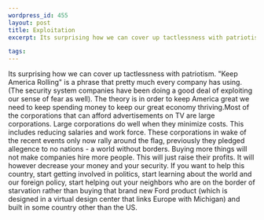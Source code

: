 ```yaml
--- 
wordpress_id: 455
layout: post
title: Exploitation
excerpt: Its surprising how we can cover up tactlessness with patriotism.  &quot;Keep America Rolling&quot; is a phrase that pretty much every company has using.  (The security system companies have been doing a good deal of exploiting our sense of fear as well). The theory is in order to keep America great we need to keep spending money to keep our great economy thriving.

tags: 
---
```


Its surprising how we can cover up tactlessness with patriotism.  &quot;Keep America Rolling&quot; is a phrase that pretty much every company has using.  (The security system companies have been doing a good deal of exploiting our sense of fear as well). The theory is in order to keep America great we need to keep spending money to keep our great economy thriving.<!--more-->Most of the corporations that can afford advertisements on TV are large corporations.  Large corporations do well when they minimize costs.  This includes reducing salaries and work force.  These corporations in wake of the recent events only now rally around the flag, previously they pledged allegence to no nations - a world without borders.
Buying more things will not make companies hire more people.  This will just raise their profits.  It will however decrease your money and your security.  If you want to help this country, start getting involved in politics, start learning about the world and our foreign policy, start helping out your neighbors who are on the border of starvation rather than buying that brand new Ford product (which is designed in a virtual design center that links Europe with Michigan) and built in some country other than the US.
